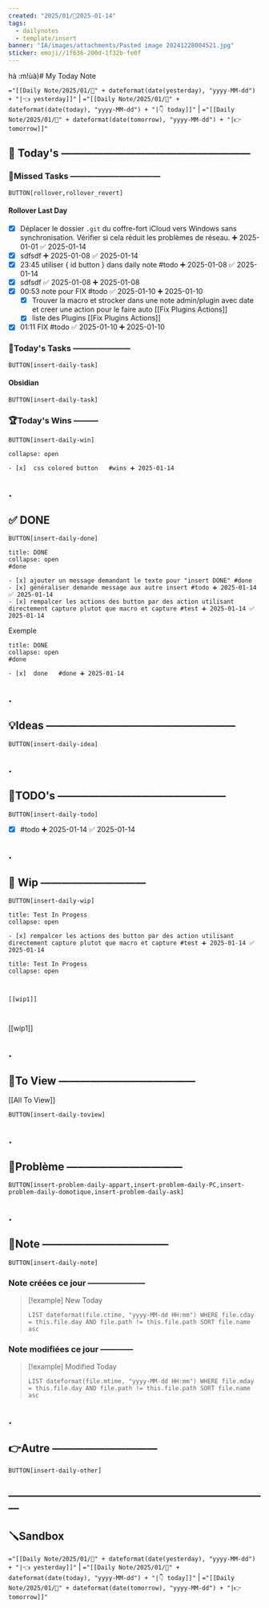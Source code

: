 ```yaml
---
created: "2025/01/📒2025-01-14"
tags:
  - dailynotes
  - template/insert
banner: "IA/images/attachments/Pasted image 20241228004521.jpg"
sticker: emoji//1f636-200d-1f32b-fe0f
---
```

hà :m!ùà)# My Today Note

`="[[Daily Note/2025/01/📒" + dateformat(date(yesterday), "yyyy-MM-dd") + "|👈 yesterday]]"` | `="[[Daily Note/2025/01/📒" + dateformat(date(today), "yyyy-MM-dd") + "|👇 today]]"` | `="[[Daily Note/2025/01/📒" + dateformat(date(tomorrow), "yyyy-MM-dd") + "|👉 tomorrow]]"`

## 📅 Today's ——————————————————

### 🥷Missed Tasks ———————————

`BUTTON[rollover,rollover_revert]`
#### Rollover Last Day

- [x] Déplacer le dossier `.git` du coffre-fort iCloud vers Windows sans synchronisation. Vérifier si cela réduit les problèmes de réseau. ➕ 2025-01-01 ✅ 2025-01-14
- [x] sdfsdf ➕ 2025-01-08 ✅ 2025-01-14
- [x] 23:45 utiliser { id button } dans daily note #todo ➕ 2025-01-08 ✅ 2025-01-14
- [x] sdfsdf ✅ 2025-01-08 ➕ 2025-01-08
- [x] 00:53 note pour FIX #todo ✅ 2025-01-10 ➕ 2025-01-10
	- [x] Trouver la macro et strocker dans une note admin/plugin avec date et creer une action pour le faire auto [[Fix Plugins Actions]]
	- [x] liste des Plugins [[Fix Plugins Actions]]
- [x] 01:11 FIX #todo ✅ 2025-01-10 ➕ 2025-01-10

### 🚀Today's Tasks ———————

 `BUTTON[insert-daily-task]`
 
#### Obsidian

`BUTTON[insert-daily-task]`

### 🏆Today's Wins ———

`BUTTON[insert-daily-win]`
 

`````ad-success
collapse: open

- [x]  css colored button   #wins ➕ 2025-01-14 
`````

## .
## ✅ DONE 

 `BUTTON[insert-daily-done]`

`````ad-done
title: DONE
collapse: open
#done 

- [x] ajouter un message demandant le texte pour "insert DONE" #done
- [x] généraliser demande message aux autre insert #todo ➕ 2025-01-14 ✅ 2025-01-14
- [x] rempalcer les actions des button par des action utilisant directement capture plutot que macro et capture #test ➕ 2025-01-14 ✅ 2025-01-14
`````

Exemple

`````ad-done
title: DONE
collapse: open
#done 

- [x]  done   #done ➕ 2025-01-14 
`````


## .
## 💡Ideas ——————————————————

 `BUTTON[insert-daily-idea]`
 

## .
## 📎TODO's ————————————————

`BUTTON[insert-daily-todo]`

- [x]  #todo ➕ 2025-01-14 ✅ 2025-01-14


## .
## 🚧 Wip ——————————

`BUTTON[insert-daily-wip]`


`````ad-example
title: Test In Progess
collapse: open

- [x] rempalcer les actions des button par des action utilisant directement capture plutot que macro et capture #test ➕ 2025-01-14 ✅ 2025-01-14

`````
 

`````ad-example
title: Test In Progess
collapse: open



[[wip1]]



`````
 [[wip1]]



## .
## 👀To View —————————————

[[All To View]]

`BUTTON[insert-daily-toview]`
 
## .
## 🚨Problème ———————————

`BUTTON[insert-problem-daily-appart,insert-problem-daily-PC,insert-problem-daily-domotique,insert-problem-daily-ask]`
 




## .
## 📝Note ————————————
  
`BUTTON[insert-daily-note]`
 



### Note créées ce jour ———————
> [!example] New Today
> ```dataview
> LIST dateformat(file.ctime, "yyyy-MM-dd HH:mm") WHERE file.cday = this.file.day AND file.path != this.file.path SORT file.name asc
> ```
> 
### Note modifiées ce jour ————
> [!example] Modified Today
> ```dataview 
> LIST dateformat(file.mtime, "yyyy-MM-dd HH:mm") WHERE file.mday = this.file.day AND file.path != this.file.path SORT file.name asc
> ```
> 

 

## .
## 👉Autre ——————————

`BUTTON[insert-daily-other]`
 


## —————————————————————————
## 🪛Sandbox 







`="[[Daily Note/2025/01/📒" + dateformat(date(yesterday), "yyyy-MM-dd") + "|👈 yesterday]]"` | `="[[Daily Note/2025/01/📒" + dateformat(date(today), "yyyy-MM-dd") + "|👇 today]]"` | `="[[Daily Note/2025/01/📒" + dateformat(date(tomorrow), "yyyy-MM-dd") + "|👉 tomorrow]]"`
